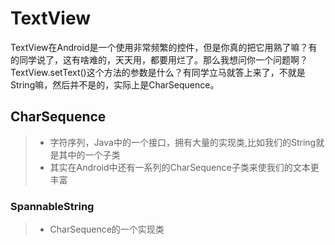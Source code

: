 # TextView #
<p>
TextView在Android是一个使用非常频繁的控件，但是你真的把它用熟了嘛？有的同学说了，这有啥难的，天天用，都要用烂了。那么我想问你一个问题啊？TextView.setText()这个方法的参数是什么？有同学立马就答上来了，不就是String嘛，然后并不是的，实际上是CharSequence。
</p>

## CharSequence ##
>* 字符序列，Java中的一个接口，拥有大量的实现类,比如我们的String就是其中的一个子类
>* 其实在Android中还有一系列的CharSequence子类来使我们的文本更丰富

### SpannableString ###
>* CharSequence的一个实现类
